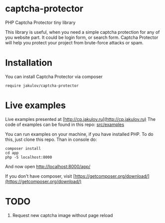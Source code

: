 # captcha-protector
PHP Captcha Protector tiny library

This library is useful, when you need a simple captcha protection for any of you website part. It could be login form, or search form.
Captcha Protector will help you protect your project from brute-force attacks or spam.

# Installation
You can install Captcha Protector via composer

    require jakulov/captcha-protector

# Live examples
Live examples presented at [http://cp.jakulov.ru](http://cp.jakulov.ru)
The code of examples can be found in this repo: [src/examples](https://github.com/jakulov/captcha-protector/tree/master/src/examples)

You can run examples on your machine, if you have installed PHP.
To do this, just clone this repo. Than in console do:

    composer install
    cd app
    php -S localhost:8000

And now open [http://localhost:8000/app/](http://localhost:8000/)

If you don't have composer, visit [https://getcomposer.org/download/](https://getcomposer.org/download/)

# TODO
1. Request new captcha image without page reload
